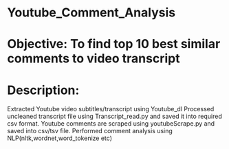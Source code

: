 # Youtube_Comment_Analysis
# Objective: To find top 10 best similar comments to video transcript
# Description: 
  Extracted Youtube video subtitles/transcript using Youtube_dl 
  Processed uncleaned transcript file using Transcript_read.py and saved it into required csv format. 
  Youtube comments are scraped using youtubeScrape.py and saved into csv/tsv file.
  Performed comment analysis using NLP(nltk,wordnet,word_tokenize etc)
